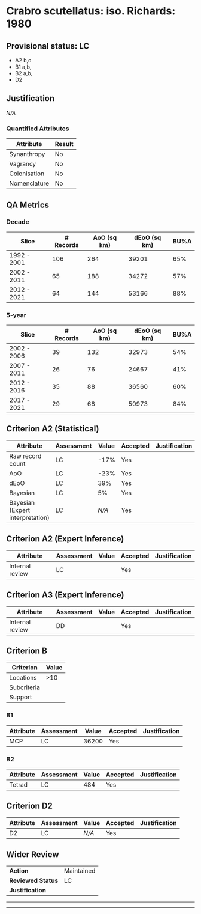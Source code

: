 # Crabro scutellatus: iso. Richards: 1980
## Provisional status: LC
- A2 b,c
- B1 a,b, 
- B2 a,b, 
- D2

## Justification
*N/A*
### Quantified Attributes
|Attribute|Result|
|---|---|
|Synanthropy|No|
|Vagrancy|No|
|Colonisation|No|
|Nomenclature|No|
## QA Metrics
### Decade
| Slice | # Records | AoO (sq km) | dEoO (sq km) |BU%A |
|---|---|---|---|---|
|1992 - 2001|106|264|39201|65%|
|2002 - 2011|65|188|34272|57%|
|2012 - 2021|64|144|53166|88%|
### 5-year
| Slice | # Records | AoO (sq km) | dEoO (sq km) |BU%A |
|---|---|---|---|---|
|2002 - 2006|39|132|32973|54%|
|2007 - 2011|26|76|24667|41%|
|2012 - 2016|35|88|36560|60%|
|2017 - 2021|29|68|50973|84%|
## Criterion A2 (Statistical)
|Attribute|Assessment|Value|Accepted|Justification
|---|---|---|---|---|
|Raw record count|LC|-17%|Yes||
|AoO|LC|-23%|Yes||
|dEoO|LC|39%|Yes||
|Bayesian|LC|5%|Yes||
|Bayesian (Expert interpretation)|LC|*N/A*|Yes||
## Criterion A2 (Expert Inference)
|Attribute|Assessment|Value|Accepted|Justification
|---|---|---|---|---|
|Internal review|LC||Yes||
## Criterion A3 (Expert Inference)
|Attribute|Assessment|Value|Accepted|Justification
|---|---|---|---|---|
|Internal review|DD||Yes||
## Criterion B
|Criterion| Value|
|---|---|
|Locations|>10|
|Subcriteria||
|Support||
### B1
|Attribute|Assessment|Value|Accepted|Justification
|---|---|---|---|---|
|MCP|LC|36200|Yes||
### B2
|Attribute|Assessment|Value|Accepted|Justification
|---|---|---|---|---|
|Tetrad|LC|484|Yes||
## Criterion D2
|Attribute|Assessment|Value|Accepted|Justification
|---|---|---|---|---|
|D2|LC|*N/A*|Yes||
## Wider Review
|  |  |
|---|---|
|**Action**|Maintained|
|**Reviewed Status**|LC|
|**Justification**||
---
 ---
 <br><br>
 
